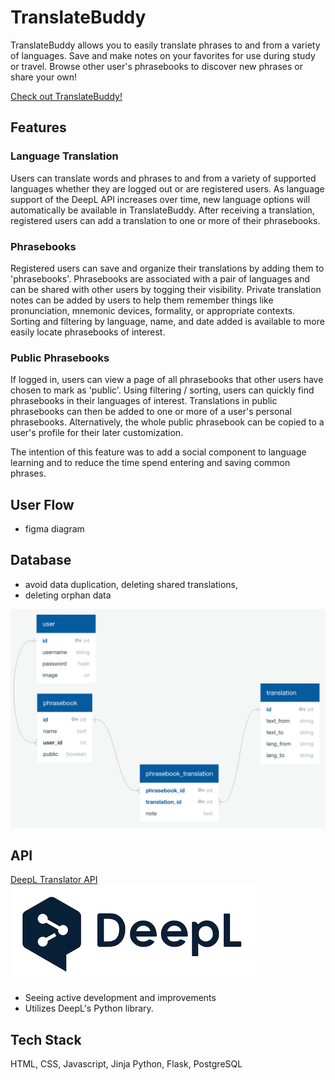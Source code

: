 # TranslateBuddy

TranslateBuddy allows you to easily translate phrases to and from a variety of languages. Save and make notes on your favorites for use during study or travel. Browse other user's phrasebooks to discover new phrases or share your own!

[Check out TranslateBuddy!](https://translate-buddy.herokuapp.com/)


## Features

### Language Translation

Users can translate words and phrases to and from a variety of supported languages whether they are logged out or are registered users. As language support of the DeepL API increases over time, new language options will automatically be available in TranslateBuddy. After receiving a translation, registered users can add a translation to one or more of their phrasebooks. 

### Phrasebooks

Registered users can save and organize their translations by adding them to 'phrasebooks'. Phrasebooks are associated with a pair of languages and can be shared with other users by togging their visibility. Private translation notes can be added by users to help them remember things like pronunciation, mnemonic devices, formality, or appropriate contexts.  Sorting and filtering by language, name, and date added is available to more easily locate phrasebooks of interest. 

### Public Phrasebooks

If logged in, users can view a page of all phrasebooks that other users have chosen to mark as 'public'. Using filtering / sorting, users can quickly find phrasebooks in their languages of interest. Translations in public phrasebooks can then be added to one or more of a user's personal phrasebooks. Alternatively, the whole public phrasebook can be copied to a user's profile for their later customization.

The intention of this feature was to add a social component to language learning and to reduce the time spend entering and saving common phrases. 


## User Flow
- figma diagram

## Database

- avoid data duplication, deleting shared translations, 
- deleting orphan data

![translation-buddy-diagram](/proposal/translation-buddy-diagram.png)


## API

[DeepL Translator API](https://www.deepl.com/pro-api?cta=header-pro-api)
![DeepL Logo](/proposal/images/deepl-ar21.png)
- Seeing active development and improvements
- Utilizes DeepL's Python library. 

## Tech Stack

HTML, CSS, Javascript, Jinja
Python, Flask, PostgreSQL 